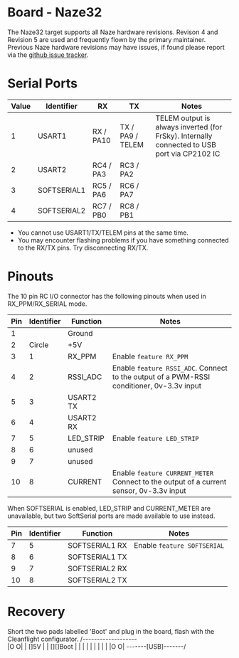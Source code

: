 # Board - Naze32

The Naze32 target supports all Naze hardware revisions.  Revison 4 and Revision 5 are used and
frequently flown by the primary maintainer.  Previous Naze hardware revisions may have issues,
if found please report via the [github issue tracker](https://github.com/cleanflight/cleanflight/issues).

# Serial Ports

| Value | Identifier   | RX         | TX                 | Notes                                                                                       |
| ----- | ------------ | ---------- | ------------------ | ------------------------------------------------------------------------------------------- |
| 1     | USART1       | RX  / PA10 | TX  / PA9 / TELEM  | TELEM output is always inverted (for FrSky). Internally connected to USB port via CP2102 IC |
| 2     | USART2       | RC4 / PA3  | RC3 / PA2          |                                                                                             |
| 3     | SOFTSERIAL1  | RC5 / PA6  | RC6 / PA7          |                                                                                             |
| 4     | SOFTSERIAL2  | RC7 / PB0  | RC8 / PB1          |                                                                                             |

* You cannot use USART1/TX/TELEM pins at the same time. 
* You may encounter flashing problems if you have something connected to the RX/TX pins.  Try disconnecting RX/TX.

# Pinouts

The 10 pin RC I/O connector has the following pinouts when used in RX_PPM/RX_SERIAL mode.

| Pin | Identifier | Function       | Notes                            |
| --- | ---------- | -------------- | -------------------------------- |
| 1   |            | Ground         |                                  |
| 2   | Circle     | +5V            |                                  |
| 3   | 1          | RX_PPM         | Enable `feature RX_PPM`          | 
| 4   | 2          | RSSI_ADC       | Enable `feature RSSI_ADC`.  Connect to the output of a PWM-RSSI conditioner, 0v-3.3v input | 
| 5   | 3          | USART2 TX      |                                  | 
| 6   | 4          | USART2 RX      |                                  | 
| 7   | 5          | LED_STRIP      | Enable `feature LED_STRIP`       |
| 8   | 6          | unused         |                                  |
| 9   | 7          | unused         |                                  |
| 10  | 8          | CURRENT        | Enable `feature CURRENT_METER`  Connect to the output of a current sensor, 0v-3.3v input |

When SOFTSERIAL is enabled, LED_STRIP and CURRENT_METER are unavailable, but two SoftSerial ports are made available to use instead.

| Pin | Identifier | Function       | Notes                            |
| --- | ---------- | -------------- | -------------------------------- |
| 7   | 5          | SOFTSERIAL1 RX | Enable `feature SOFTSERIAL`      |
| 8   | 6          | SOFTSERIAL1 TX |                                  |
| 9   | 7          | SOFTSERIAL2 RX |                                  |
| 10  | 8          | SOFTSERIAL2 TX |                                  |

# Recovery

Short the two pads labelled 'Boot' and plug in the board, flash with the Cleanflight configurator. 
/-------------------\
|O                 O|
| []5V              |
| [][]Boot          |
|                   |
|                   |
|                   |
|                   |
|O                 O|
\-------[USB]-------/